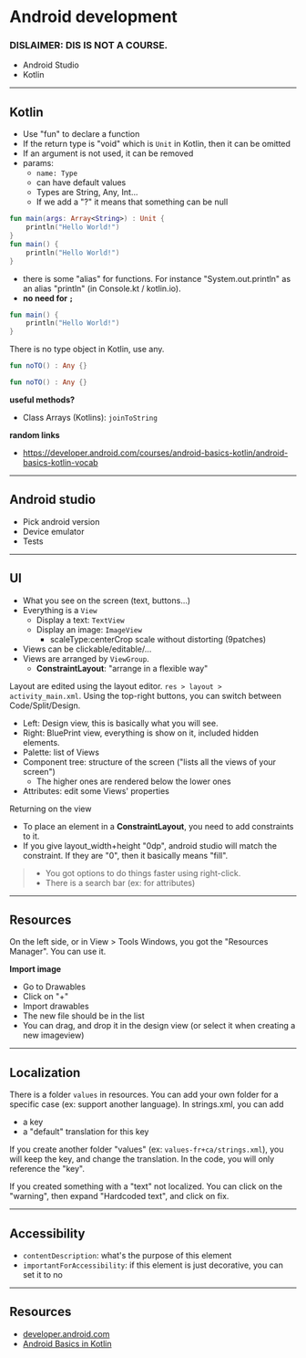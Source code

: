 # Android development

### DISLAIMER: DIS IS NOT A COURSE.

* Android Studio
* Kotlin

<hr class="sr">

## Kotlin

* Use "fun" to declare a function
* If the return type is "void" which is `Unit` in Kotlin, then it can be omitted
* If an argument is not used, it can be removed
* params: 
  * `name: Type`
  * can have default values
  * Types are String, Any, Int...
  * If we add a "?" it means that something can be null

```kotlin
fun main(args: Array<String>) : Unit {
    println("Hello World!")
}
fun main() {
    println("Hello World!")
}
```

* there is some "alias" for functions. For instance "System.out.println" as an alias "println" (in Console.kt / kotlin.io).
* **no need for `;`**

```kotlin
fun main() {
    println("Hello World!")
}
```

There is no type object in Kotlin, use any.

```kotlin
fun noTO() : Any {}
```

```kotlin
fun noTO() : Any {}
```

**useful methods?**

* Class Arrays (Kotlins): `joinToString`

**random links**

* https://developer.android.com/courses/android-basics-kotlin/android-basics-kotlin-vocab

<hr class="sr">

## Android studio

* Pick android version
* Device emulator
* Tests

<hr class="sl">

## UI

* What you see on the screen (text, buttons...)
* Everything is a `View`
  * Display a text: `TextView`
  * Display an image: `ImageView`
    * scaleType:centerCrop scale without distorting (9patches)
* Views can be clickable/editable/...
* Views are arranged by `ViewGroup`.
  * **ConstraintLayout**: "arrange in a flexible way"

Layout are edited using the layout editor. `res > layout > activity_main.xml`. Using the top-right buttons, you can switch between Code/Split/Design.

* Left: Design view, this is basically what you will see.
* Right: BluePrint view, everything is show on it, included hidden elements.
* Palette: list of Views
* Component tree: structure of the screen ("lists all the views of your screen")
  * The higher ones are rendered below the lower ones
* Attributes: edit some Views' properties

Returning on the view

* To place an element in a **ConstraintLayout**, you need to add constraints to it.
* If you give layout_width+height "0dp", android studio will match the constraint. If they are "0", then it basically means "fill".

> * You got options to do things faster using right-click.
> * There is a search bar (ex: for attributes)

<hr class="sr">

## Resources

On the left side, or in View > Tools Windows, you got the "Resources Manager". You can use it.

**Import image**

* Go to Drawables
* Click on "+"
* Import drawables
* The new file should be in the list
* You can drag, and drop it in the design view (or select it when creating a new imageview)

<hr class="sr">

## Localization

There is a folder `values` in resources. You can add your own folder for a specific case (ex: support another language). In strings.xml, you can add 

* a key
* a "default" translation for this key

If you create another folder "values" (ex: `values-fr+ca/strings.xml`), you will keep the key, and change the translation. In the code, you will only reference the "key".

If you created something with a "text" not localized. You can click on the "warning", then expand "Hardcoded text", and click on fix.

<hr class="sl">

## Accessibility

* `contentDescription`: what's the purpose of this element
* `importantForAccessibility`: if this element is just decorative, you can set it to no

<hr class="sr">

## Resources

* [developer.android.com](https://developer.android.com/guide)
* [Android Basics in Kotlin](https://developer.android.com/courses/android-basics-kotlin/course)